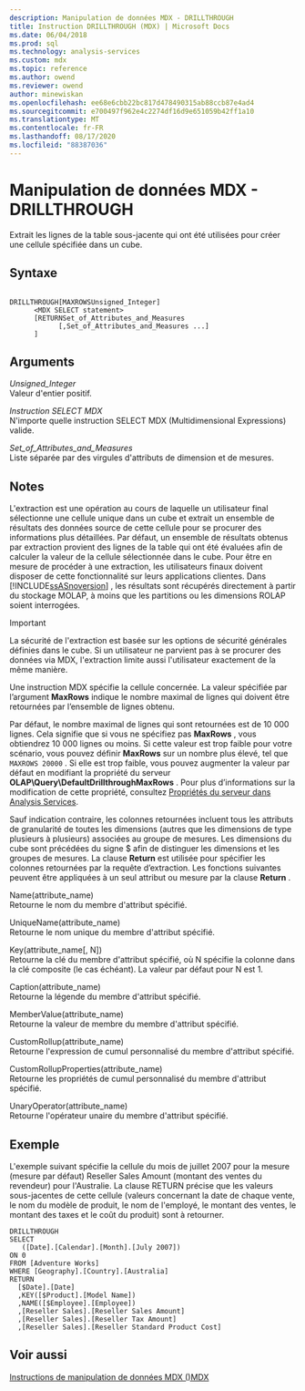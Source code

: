 ```yaml
---
description: Manipulation de données MDX - DRILLTHROUGH
title: Instruction DRILLTHROUGH (MDX) | Microsoft Docs
ms.date: 06/04/2018
ms.prod: sql
ms.technology: analysis-services
ms.custom: mdx
ms.topic: reference
ms.author: owend
ms.reviewer: owend
author: minewiskan
ms.openlocfilehash: ee68e6cbb22bc817d478490315ab88ccb87e4ad4
ms.sourcegitcommit: e700497f962e4c2274df16d9e651059b42ff1a10
ms.translationtype: MT
ms.contentlocale: fr-FR
ms.lasthandoff: 08/17/2020
ms.locfileid: "88387036"
---
```

# <a name="mdx-data-manipulation---drillthrough"></a>Manipulation de données MDX - DRILLTHROUGH


  Extrait les lignes de la table sous-jacente qui ont été utilisées pour créer une cellule spécifiée dans un cube.  
  
## <a name="syntax"></a>Syntaxe  
  
```  
  
DRILLTHROUGH[MAXROWSUnsigned_Integer]   
      <MDX SELECT statement>   
      [RETURNSet_of_Attributes_and_Measures   
            [,Set_of_Attributes_and_Measures ...]  
      ]  
```  
  
## <a name="arguments"></a>Arguments  
 *Unsigned_Integer*  
 Valeur d'entier positif.  
  
 *Instruction SELECT MDX*  
 N'importe quelle instruction SELECT MDX (Multidimensional Expressions) valide.  
  
 *Set_of_Attributes_and_Measures*  
 Liste séparée par des virgules d'attributs de dimension et de mesures.  
  
## <a name="remarks"></a>Notes  
 L'extraction est une opération au cours de laquelle un utilisateur final sélectionne une cellule unique dans un cube et extrait un ensemble de résultats des données source de cette cellule pour se procurer des informations plus détaillées. Par défaut, un ensemble de résultats obtenus par extraction provient des lignes de la table qui ont été évaluées afin de calculer la valeur de la cellule sélectionnée dans le cube. Pour être en mesure de procéder à une extraction, les utilisateurs finaux doivent disposer de cette fonctionnalité sur leurs applications clientes. Dans [!INCLUDE[ssASnoversion](../includes/ssasnoversion-md.md)] , les résultats sont récupérés directement à partir du stockage MOLAP, à moins que les partitions ou les dimensions ROLAP soient interrogées.  
  
> [!IMPORTANT]  
>  La sécurité de l'extraction est basée sur les options de sécurité générales définies dans le cube. Si un utilisateur ne parvient pas à se procurer des données via MDX, l'extraction limite aussi l'utilisateur exactement de la même manière.  
  
 Une instruction MDX spécifie la cellule concernée. La valeur spécifiée par l’argument **MaxRows** indique le nombre maximal de lignes qui doivent être retournées par l’ensemble de lignes obtenu.  
  
 Par défaut, le nombre maximal de lignes qui sont retournées est de 10 000 lignes. Cela signifie que si vous ne spécifiez pas **MaxRows** , vous obtiendrez 10 000 lignes ou moins. Si cette valeur est trop faible pour votre scénario, vous pouvez définir **MaxRows** sur un nombre plus élevé, tel que `MAXROWS 20000` . Si elle est trop faible, vous pouvez augmenter la valeur par défaut en modifiant la propriété du serveur **OLAP\Query\DefaultDrillthroughMaxRows** . Pour plus d’informations sur la modification de cette propriété, consultez [Propriétés du serveur dans Analysis Services](https://docs.microsoft.com/analysis-services/server-properties/server-properties-in-analysis-services).  
  
 Sauf indication contraire, les colonnes retournées incluent tous les attributs de granularité de toutes les dimensions (autres que les dimensions de type plusieurs à plusieurs) associées au groupe de mesures. Les dimensions du cube sont précédées du signe $ afin de distinguer les dimensions et les groupes de mesures. La clause **Return** est utilisée pour spécifier les colonnes retournées par la requête d’extraction. Les fonctions suivantes peuvent être appliquées à un seul attribut ou mesure par la clause **Return** .  
  
 Name(attribute_name)  
 Retourne le nom du membre d'attribut spécifié.  
  
 UniqueName(attribute_name)  
 Retourne le nom unique du membre d'attribut spécifié.  
  
 Key(attribute_name[, N])  
 Retourne la clé du membre d'attribut spécifié, où N spécifie la colonne dans la clé composite (le cas échéant). La valeur par défaut pour N est 1.  
  
 Caption(attribute_name)  
 Retourne la légende du membre d'attribut spécifié.  
  
 MemberValue(attribute_name)  
 Retourne la valeur de membre du membre d'attribut spécifié.  
  
 CustomRollup(attribute_name)  
 Retourne l'expression de cumul personnalisé du membre d'attribut spécifié.  
  
 CustomRollupProperties(attribute_name)  
 Retourne les propriétés de cumul personnalisé du membre d'attribut spécifié.  
  
 UnaryOperator(attribute_name)  
 Retourne l'opérateur unaire du membre d'attribut spécifié.  
  
## <a name="example"></a>Exemple  
 L'exemple suivant spécifie la cellule du mois de juillet 2007 pour la mesure (mesure par défaut) Reseller Sales Amount (montant des ventes du revendeur) pour l'Australie. La clause RETURN précise que les valeurs sous-jacentes de cette cellule (valeurs concernant la date de chaque vente, le nom du modèle de produit, le nom de l'employé, le montant des ventes, le montant des taxes et le coût du produit) sont à retourner.  
  
```  
DRILLTHROUGH  
SELECT  
   ([Date].[Calendar].[Month].[July 2007])  
ON 0   
FROM [Adventure Works]  
WHERE [Geography].[Country].[Australia]  
RETURN   
  [$Date].[Date]  
  ,KEY([$Product].[Model Name])  
  ,NAME([$Employee].[Employee])  
  ,[Reseller Sales].[Reseller Sales Amount]  
  ,[Reseller Sales].[Reseller Tax Amount]  
  ,[Reseller Sales].[Reseller Standard Product Cost]  
```  
  
## <a name="see-also"></a>Voir aussi  
 [Instructions de manipulation de données MDX &#40;&#41;MDX ](../mdx/mdx-data-manipulation-statements-mdx.md)  
  
  
